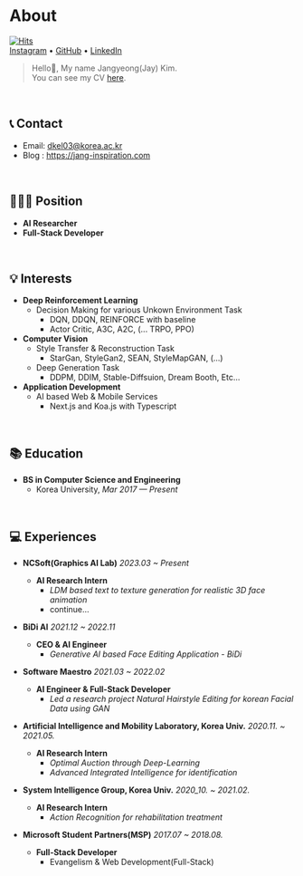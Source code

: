 # About
[![Hits](https://hits.seeyoufarm.com/api/count/incr/badge.svg?url=https%3A%2F%2Fgithub.com%2Flongshiine&count_bg=%2379C83D&title_bg=%23555555&icon=&icon_color=%23E7E7E7&title=hits&edge_flat=false)](https://hits.seeyoufarm.com)
<br />
[Instagram](https://www.instagram.com/jang.inspiration/) • [GitHub](https://github.com/longshiine) • [LinkedIn](https://www.linkedin.com/in/jangyeong-kim-b7924422a/)

> Hello👋, My name Jangyeong(Jay) Kim. <br />
> You can see my CV [here](https://jang-inspiration.com/cv.pdf).

<br />

## 📞 Contact
- Email: dkel03@korea.ac.kr
- Blog : https://jang-inspiration.com

<br />

## 🧑🏻‍💻 Position
- **AI Researcher**
- **Full-Stack Developer**

<br />

## 💡 Interests
- **Deep Reinforcement Learning**
    - Decision Making for various Unkown Environment Task
        - DQN, DDQN, REINFORCE with baseline
        - Actor Critic, A3C, A2C, (... TRPO, PPO)
- **Computer Vision**
    - Style Transfer & Reconstruction Task
        - StarGan, StyleGan2, SEAN, StyleMapGAN, (...)
    - Deep Generation Task
        - DDPM, DDIM, Stable-Diffsuion, Dream Booth, Etc...
- **Application Development**
    - AI based Web & Mobile Services
        - Next.js and Koa.js with Typescript

<br />

## 📚 Education
- **BS in Computer Science and Engineering**
    - Korea University, *Mar 2017 — Present*

<br />

## 💻 Experiences
- **NCSoft(Graphics AI Lab)** *2023.03 ~ Present*
    - **AI Research Intern**
        - *LDM based text to texture generation for realistic 3D face animation*
        - continue…

- **BiDi AI** *2021.12 ~ 2022.11*
    - **CEO & AI Engineer**
        - *Generative AI based Face Editing Application - BiDi*

- **Software Maestro** *2021.03 ~ 2022.02*
    - **AI Engineer & Full-Stack Developer**
        - *Led a research project Natural Hairstyle Editing for korean Facial Data using GAN*

- **Artificial Intelligence and Mobility Laboratory, Korea Univ.** *2020.11. ~ 2021.05.*  
    - **AI Research Intern**
        - *Optimal Auction through Deep-Learning*
        - *Advanced Integrated Intelligence for identification*
  
- **System Intelligence Group, Korea Univ.** *2020_10. ~ 2021.02.*  
    - **AI Research Intern**     
        - *Action Recognition for rehabilitation treatment*

- **Microsoft Student Partners(MSP)** *2017.07 ~ 2018.08.*  
    - **Full-Stack Developer**
        - Evangelism & Web Development(Full-Stack)  

